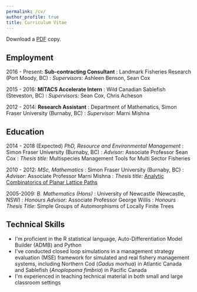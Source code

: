 ```yaml
---
permalink: /cv/
author_profile: true
title: Curriculum Vitae
---
```


Download a [PDF](http://sdnjohnson.com/files/JohnsonCV.pdf) copy.

## Employment

2016 - Present: **Sub-contracting Consultant**
:	Landmark Fisheries Research (Port Moody, BC)
: *Supervisors:* Ashleen Benson, Sean Cox

2015 - 2016: **MITACS Accelerate Intern**
:	Wild Canadian Sablefish (Steveston, BC)
: *Supervisors:* Sean Cox, Chris Acheson

2012 - 2014: **Research Assistant**
: Department of Mathematics, Simon Fraser University (Burnaby, BC)
: *Supervisor:* Marni Mishna

## Education

2014 - 2018 (Expected) *PhD, Resource and Environmental Management*
: Simon Fraser University (Burnaby, BC)
:	*Advisor:* Associate Professor Sean Cox
: *Thesis title:* Multispecies Management Tools for Multi Sector Fisheries


2010 - 2012: *MSc, Mathematics*
:	Simon Fraser University (Burnaby, BC)
: *Advisor:* Associate Professor Marni Mishna
: *Thesis title:* [Analytic Combinatorics of Planar Lattice Paths](http://arxiv.org/pdf/1304.6432.pdf)

2005-2009: *B. Mathematics (Hons)*
: University of Newcastle (Newcastle, NSW)
: *Honours Advisor:* Associate Professor George Willis
: *Honours Thesis Title:* Simple Groups of Automorphisms of Locally Finite Trees

## Technical Skills

- I'm proficient in the R statistical language, Auto-Differentiation Model Builder (ADMB) and Python
- I've conducted closed loop simulations in a management strategy evaluation (MSE) framework for simulated and real fishery management systems, including Northern Cod (*Gadus morhua*) in Atlantic Canada and Sablefish (*Anoplopoma fimbria*) in Pacific Canada
- I'm experienced in teaching technical material in both small and large classroom settings

